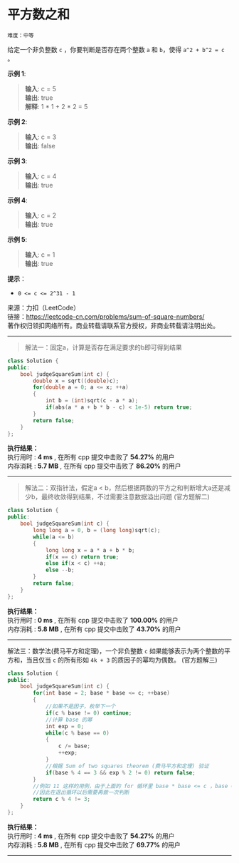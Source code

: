 # 平方数之和 #  
`难度：中等` 

给定一个非负整数 `c` ，你要判断是否存在两个整数 `a` 和 `b`，使得 `a^2 + b^2 = c` 。  

**示例 1**:  
>**输入**: c = 5  
>**输出**: true  
>**解释**: 1 * 1 + 2 * 2 = 5  

**示例 2**:  
>**输入**: c = 3  
>**输出**: false  

**示例 3**:  
>**输入**: c = 4  
>**输出**: true  

**示例 4**:  
>**输入**: c = 2  
>**输出**: true  

**示例 5**:  
>**输入**: c = 1  
>**输出**: true  

**提示**：  
- `0 <= c <= 2^31 - 1`  

来源：力扣（LeetCode）  
链接：https://leetcode-cn.com/problems/sum-of-square-numbers/  
著作权归领扣网络所有。商业转载请联系官方授权，非商业转载请注明出处。  

---  
>解法一：固定a，计算是否存在满足要求的b即可得到结果

```C++  
class Solution {
public:
    bool judgeSquareSum(int c) {
        double x = sqrt((double)c);
        for(double a = 0; a <= x; ++a)
        {
            int b = (int)sqrt(c - a * a);
            if(abs(a * a + b * b - c) < 1e-5) return true;
        }
        return false;
    }
};
```  

**执行结果：**  
执行用时 : **4 ms** , 在所有 cpp 提交中击败了 **54.27%** 的用户  
内存消耗 : **5.7 MB** , 在所有 cpp 提交中击败了 **86.20%** 的用户  

---  
>解法二：双指针法，假定a < b，然后根据两数的平方之和判断增大a还是减少b，最终收敛得到结果，不过需要注意数据溢出问题 (官方题解二)  

```C++  
class Solution {
public:
    bool judgeSquareSum(int c) {
        long long a = 0, b = (long long)sqrt(c);
        while(a <= b)
        {
            long long x = a * a + b * b;
            if(x == c) return true;
            else if(x < c) ++a;
            else --b;
        }
        return false;
    }
};
```  

**执行结果：**  
执行用时 : **0 ms** , 在所有 cpp 提交中击败了 **100.00%** 的用户  
内存消耗 : **5.8 MB** , 在所有 cpp 提交中击败了 **43.70%** 的用户  

---  
解法三：数学法(费马平方和定理)，一个非负整数 `c` 如果能够表示为两个整数的平方和，当且仅当 `c` 的所有形如 `4k + 3` 的质因子的幂均为偶数。  (官方题解三)

```C++  
class Solution {
public:
    bool judgeSquareSum(int c) {
        for(int base = 2; base * base <= c; ++base)
        {
            //如果不是因子，枚举下一个
            if(c % base != 0) continue;
            //计算 base 的幂
            int exp = 0;
            while(c % base == 0)
            {
                c /= base;
                ++exp;
            }
            //根据 Sum of two squares theorem (费马平方和定理) 验证
            if(base % 4 == 3 && exp % 2 != 0) return false;
        }
        //例如 11 这样的用例，由于上面的 for 循环里 base * base <= c ，base == 11 的时候不会进入循环体
        //因此在退出循环以后需要再做一次判断
        return c % 4 != 3;
    }
};
```  

**执行结果：**  
执行用时 : **4 ms** , 在所有 cpp 提交中击败了 **54.27%** 的用户  
内存消耗 : **5.8 MB** , 在所有 cpp 提交中击败了 **69.77%** 的用户  

---  